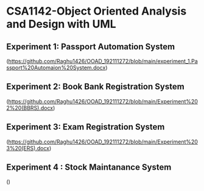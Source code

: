# CSA1142-Object Oriented Analysis and Design with UML
## Experiment 1: Passport Automation System
(https://github.com/Raghu1426/OOAD_192111272/blob/main/experiment_1.Passport%20Automaion%20System.docx)
## Experiment 2: Book Bank Registration System
(https://github.com/Raghu1426/OOAD_192111272/blob/main/Experiment%202%20(BBRS).docx)
## Experiment 3: Exam Registration System
(https://github.com/Raghu1426/OOAD_192111272/blob/main/Experiment%203%20(ERS).docx)
## Experiment 4 : Stock Maintanance System
()
